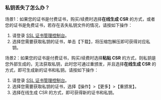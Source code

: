 
### 私钥丢失了怎么办？
场景1：如果您的证书是付费证书，购买/续费时选择**在线生成 CSR** 的方式，或者您的证书是免费证书，若存在丢失私钥文件的情况，请按如下操作：
1. 请登录 [SSL 证书管理控制台](https://console.cloud.tencent.com/ssl)。
2. 选择您需要获取私钥的证书，单击【下载】，将压缩包解压即可获得对应私钥。

场景2：如果您的证书是付费证书，购买/续费时选择**粘贴 CSR** 的方式，则私钥是您外部生成的，无法获取私钥，此时您可通过重颁发，并且选择**在线生成 CSR** 的方式，即可生成新的证书和私钥。请按如下操作：
1. 请登录 [SSL 证书管理控制台](https://console.cloud.tencent.com/ssl)。
2. 选择您需要获取私钥的证书，选择【操作】>【更多】>【重颁发】。
3. 选择在线生成 CSR 的方式，即可获得新的证书和私钥。
